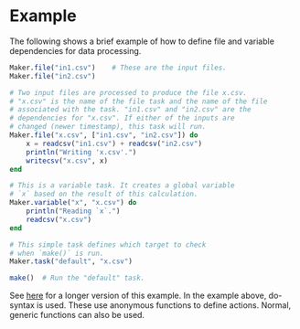 
# Example

The following shows a brief example of how to define file and variable 
dependencies for data processing.

```julia
Maker.file("in1.csv")    # These are the input files.
Maker.file("in2.csv")

# Two input files are processed to produce the file x.csv.
# "x.csv" is the name of the file task and the name of the file
# associated with the task. "in1.csv" and "in2.csv" are the 
# dependencies for "x.csv". If either of the inputs are 
# changed (newer timestamp), this task will run.
Maker.file("x.csv", ["in1.csv", "in2.csv"]) do 
    x = readcsv("in1.csv") + readcsv("in2.csv")
    println("Writing 'x.csv'.")
    writecsv("x.csv", x) 
end

# This is a variable task. It creates a global variable
# `x` based on the result of this calculation. 
Maker.variable("x", "x.csv") do 
    println("Reading `x`.")
    readcsv("x.csv")
end

# This simple task defines which target to check
# when `make()` is run.
Maker.task("default", "x.csv")

make()  # Run the "default" task.
```

See [here](https://github.com/tshort/Maker.jl/blob/master/test/example.jl) for a
longer version of this example. In the example above, do-syntax is used. These
use anonymous functions to define actions. Normal, generic functions can also be 
used.
